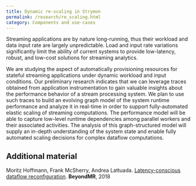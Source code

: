 ```yaml
---
title: Dynamic re-scaling in Strymon
permalink: /research/re_scaling.html
category: Components and use-cases
---
```


Streaming applications are by nature long-running, thus their workload and data input rate are largely unpredictable. Load and input rate variations significantly limit the ability of current systems to provide low-latency, robust, and low-cost solutions for streaming analytics.

We are studying the aspect of automatically provisioning resources for stateful streaming applications under dynamic workload and input conditions. Our preliminary research indicates that we can leverage traces obtained from application instrumentation to gain valuable insights about the performance behavior of a stream processing system. We plan to use such traces to build an evolving graph model of the system runtime performance and analyze it in real-time in order to support fully-automated elastic scaling of streaming computations. The performance model will be able to capture low-level runtime dependencies among parallel workers and their associated activities. The analysis of this graph-structured model will supply an in-depth understanding of the system state and enable fully automated scaling decisions for complex dataflow computations.

## Additional material

Moritz Hoffmann, Frank McSherry, Andrea Lattuada. [Latency-conscious dataflow reconfiguration](/assets/pdf/beyondmr18-hoffmann.pdf). **BeyondMR**, 2018
